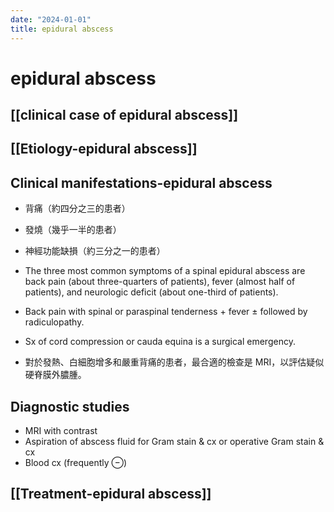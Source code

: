 ```yaml
---
date: "2024-01-01"
title: epidural abscess
---
```


# epidural abscess

## [[clinical case of epidural abscess]]


## [[Etiology-epidural abscess]]

## Clinical manifestations-epidural abscess
* 背痛（約四分之三的患者）
* 發燒（幾乎一半的患者）
* 神經功能缺損（約三分之一的患者）

* The three most common symptoms of a spinal epidural abscess are back pain (about three-quarters of patients), fever (almost half of patients), and neurologic deficit (about one-third of patients).
* Back pain with spinal or paraspinal tenderness + fever ± followed by radiculopathy.
* Sx of cord compression or cauda equina is a surgical emergency.

* 對於發熱、白細胞增多和嚴重背痛的患者，最合適的檢查是 MRI，以評估疑似硬脊膜外膿腫。

## Diagnostic studies
* MRI with contrast
* Aspiration of abscess fluid for Gram stain & cx or operative Gram stain & cx
* Blood cx (frequently ⊖)

## [[Treatment-epidural abscess]]
